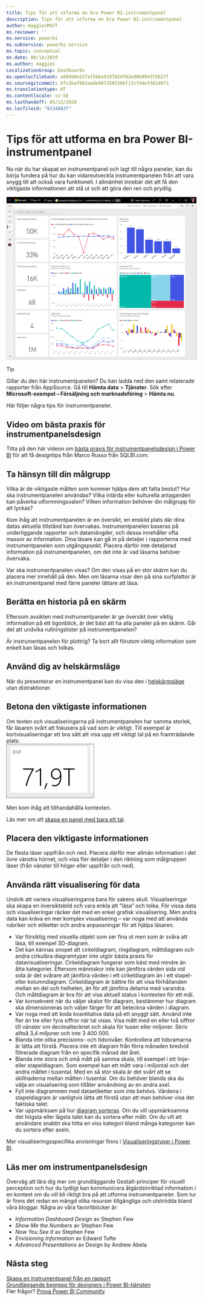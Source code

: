 ```yaml
---
title: Tips för att utforma en bra Power BI-instrumentpanel
description: Tips för att utforma en bra Power BI-instrumentpanel
author: maggiesMSFT
ms.reviewer: ''
ms.service: powerbi
ms.subservice: powerbi-service
ms.topic: conceptual
ms.date: 08/14/2019
ms.author: maggies
LocalizationGroup: Dashboards
ms.openlocfilehash: a989d0e31faf5bbe919782df82e90b0943f562ff
ms.sourcegitcommit: bfc2baf862aade6873501566f13c744efdd146f3
ms.translationtype: HT
ms.contentlocale: sv-SE
ms.lasthandoff: 05/13/2020
ms.locfileid: "83348837"
---
```

# <a name="tips-for-designing-a-great-power-bi-dashboard"></a>Tips för att utforma en bra Power BI-instrumentpanel
Nu när du har skapat en instrumentpanel och lagt till några paneler, kan du börja fundera på hur du kan vidareutveckla instrumentpanelen från att vara snygg till att också vara funktionell. I allmänhet innebär det att få den viktigaste informationen att stå ut och att göra den ren och prydlig.

![Exempelinstrumentpanel för marknadsföring och försäljning](media/service-dashboards-design-tips/power-bi-marketing-sample-dashboard.png)

> [!TIP]
> Gillar du den här instrumentpanelen? Du kan ladda ned den samt relaterade rapporter från AppSource. Gå till **Hämta data** > **Tjänster**. Sök efter **Microsoft-exempel – Försäljning och marknadsföring** > **Hämta nu**.

Här följer några tips för instrumentpaneler.

## <a name="dashboard-design-best-practices-video"></a>Video om bästa praxis för instrumentpanelsdesign

Titta på den här videon om [bästa praxis för instrumentpanelsdesign i Power BI](https://www.youtube.com/watch?v=-tdkUYrzrio) för att få designtips från Marco Russo från SQLBI.com.

## <a name="consider-your-audience"></a>Ta hänsyn till din målgrupp
Vilka är de viktigaste måtten som kommer hjälpa dem att fatta beslut? Hur ska instrumentpanelen användas? Vilka inlärda eller kulturella antaganden kan påverka utformningsvalen? Vilken information behöver din målgrupp för att lyckas?

Kom ihåg att instrumentpanelen är en översikt, en enskild plats där dina datas aktuella tillstånd kan övervakas. Instrumentpanelen baseras på underliggande rapporter och datamängder, och dessa innehåller ofta massor av information. Dina läsare kan gå in på detaljer i rapporterna med instrumentpanelen som utgångspunkt. Placera därför inte detaljerad information på instrumentpanelen, om det inte är vad läsarna behöver övervaka.

Var ska instrumentpanelen visas? Om den visas på en stor skärm kan du placera mer innehåll på den. Men om läsarna visar den på sina surfplattor är en instrumentpanel med färre paneler lättare att läsa.

## <a name="tell-a-story-on-one-screen"></a>Berätta en historia på en skärm
Eftersom avsikten med instrumentpaneler är ge översikt över viktig information på ett ögonblick, är det bäst att ha alla paneler på en skärm. Går det att undvika rullningslister på instrumentpanelen?

Är instrumentpanelen för plottrig?  Ta bort allt förutom viktig information som enkelt kan läsas och tolkas.

## <a name="make-use-of-full-screen-mode"></a>Använd dig av helskärmsläge
När du presenterar en instrumentpanel kan du visa den i [helskärmsläge](../consumer/end-user-focus.md) utan distraktioner.

## <a name="accent-the-most-important-information"></a>Betona den viktigaste informationen
Om texten och visualiseringarna på instrumentpanelen har samma storlek, får läsaren svårt att fokusera på vad som är viktigt. Till exempel är kortvisualiseringar ett bra sätt att visa upp ett viktigt tal på en framträdande plats:  
![Kortvisualisering](media/service-dashboards-design-tips/pbi_card.png)

Men kom ihåg att tillhandahålla kontexten.  

Läs mer om att [skapa en panel med bara ett tal](../visuals/power-bi-visualization-card.md).

## <a name="place-the-most-important-information"></a>Placera den viktigaste informationen
De flesta läser uppifrån och ned. Placera därför mer allmän information i det övre vänstra hörnet, och visa fler detaljer i den riktning som målgruppen läser (från vänster till höger eller uppifrån och ned).

## <a name="use-the-right-visualization-for-the-data"></a>Använda rätt visualisering för data
Undvik att variera visualiseringarna bara för sakens skull.  Visualiseringar ska skapa en översiktsbild och vara enkla att ”läsa” och tolka.  För vissa data och visualiseringar räcker det med en enkel grafisk visualisering. Men andra data kan kräva en mer komplex visualisering – var noga med att använda rubriker och etiketter och andra anpassningar för att hjälpa läsaren.  

* Var försiktig med visuella objekt som ser fina ut men som är svåra att läsa, till exempel 3D-diagram. 
* Det kan kännas snopet att cirkeldiagram, ringdiagram, måttdiagram och andra cirkulära diagramtyper inte utgör bästa praxis för datavisualiseringar. Cirkeldiagram fungerar som bäst med mindre än åtta kategorier. Eftersom människor inte kan jämföra värden sida vid sida är det svårare att jämföra värden i ett cirkeldiagram än i ett stapel- eller kolumndiagram. Cirkeldiagram är bättre för att visa förhållanden mellan en del och helheten, än för att jämföra delarna med varandra. Och måttdiagram är bra för att visa aktuell status i kontexten för ett mål.
* Var konsekvent när du väljer skalor för diagram, bestämmer hur diagram ska dimensioneras och väljer färger för att beteckna värden i diagram.
* Var noga med att koda kvantitativa data på ett snyggt sätt. Använd inte fler än tre eller fyra siffror när tal visas. Visa mått med en eller två siffror till vänster om decimaltecknet och skala för tusen eller miljoner. Skriv alltså 3,4 miljoner och inte 3 400 000.
* Blanda inte olika precisions- och tidsnivåer. Kontrollera att tidsramarna är lätta att förstå. Placera inte ett diagram från förra månaden bredvid filtrerade diagram från en specifik månad det året.
* Blanda inte stora och små mått på samma skala, till exempel i ett linje- eller stapeldiagram. Som exempel kan ett mått vara i miljontal och det andra måttet i tusental. Med en så stor skala är det svårt att se skillnaderna mellan måtten i tusental. Om du behöver blanda ska du välja en visualisering som tillåter användning av en andra axel.
* Fyll inte diagrammen med dataetiketter som inte behövs. Värdena i stapeldiagram är vanligtvis lätta att förstå utan att man behöver visa det faktiska talet.
* Var uppmärksam på hur [diagram sorteras](../consumer/end-user-change-sort.md). Om du vill uppmärksamma det högsta eller lägsta talet kan du sortera efter mått. Om du vill att användare snabbt ska hitta en viss kategori bland många kategorier kan du sortera efter axeln.  

Mer visualiseringsspecifika anvisningar finns i [Visualiseringstyper i Power BI](../visuals/power-bi-visualization-types-for-reports-and-q-and-a.md).  

## <a name="learn-more-about-dashboard-design"></a>Läs mer om instrumentpanelsdesign
Överväg att lära dig mer om grundläggande Gestalt-principer för visuell perception och hur du tydligt kan kommunicera åtgärdsinriktad information i en kontext om du vill bli riktigt bra på att utforma instrumentpaneler. Som tur är finns det redan en mängd olika resurser tillgängliga och utströdda bland våra bloggar. Några av våra favoritböcker är:

* *Information Dashboard Design* av Stephen Few  
* *Show Me the Numbers* av Stephen Few  
* *Now You See It* av Stephen Few  
* *Envisioning Information* av Edward Tufte  
* *Advanced Presentations* av Design by Andrew Abela   

## <a name="next-steps"></a>Nästa steg
[Skapa en instrumentpanel från en rapport](service-dashboard-create.md)  
[Grundläggande begrepp för designers i Power BI-tjänsten](../fundamentals/service-basic-concepts.md)  
Fler frågor? [Prova Power BI Community](https://community.powerbi.com/)
